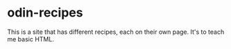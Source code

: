 # odin-recipes

This is a site that has different recipes, each on their own page. It's to teach me basic HTML.
